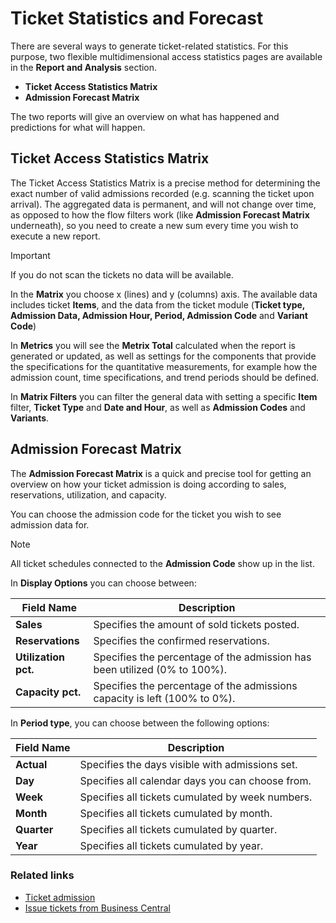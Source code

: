 # Ticket Statistics and Forecast

There are several ways to generate ticket-related statistics.
For this purpose, two flexible multidimensional access statistics pages are available in the **Report and Analysis** section.

- **Ticket Access Statistics Matrix**
- **Admission Forecast Matrix**

The two reports will give an overview on what has happened and predictions for what will happen.

## Ticket Access Statistics Matrix

The Ticket Access Statistics Matrix is a precise method for determining the exact number of valid admissions recorded (e.g. scanning the ticket upon arrival).
The aggregated data is permanent, and will not change over time, as opposed to how the flow filters work (like **Admission Forecast Matrix** underneath), so you need to create a new sum every time you wish to execute a new report.

> [!IMPORTANT]
> If you do not scan the tickets no data will be available. 

In the **Matrix** you choose x (lines) and y (columns) axis. The available data includes ticket **Items**, and the data from the ticket module (**Ticket type, Admission Data, Admission Hour, Period, Admission Code** and **Variant Code**)

In **Metrics** you will see the **Metrix Total** calculated when the report is generated or updated, as well as settings for the components that provide the specifications for the quantitative measurements, for example how the admission count, time specifications, and trend periods should be defined.

In **Matrix Filters** you can filter the general data with setting a specific **Item** filter, **Ticket Type** and **Date and Hour**, as well as **Admission Codes** and **Variants**. 

## Admission Forecast Matrix

The **Admission Forecast Matrix** is a quick and precise tool for getting an overview on how your ticket admission is doing according to sales, reservations, utilization, and capacity.

You can choose the admission code for the ticket you wish to see admission data for.

> [!NOTE]
> All ticket schedules connected to the **Admission Code** show up in the list.

In **Display Options** you can choose between:

| Field Name      | Description |
| ----------- | ----------- |
| **Sales**       | Specifies the amount of sold tickets posted.  |
| **Reservations**  | Specifies the confirmed reservations.      |
| **Utilization pct.** | Specifies the percentage of the admission has been utilized (0% to 100%). |
| **Capacity pct.** | Specifies the percentage of the admissions capacity is left (100% to 0%). |

In **Period type**, you can choose between the following options:  

| Field Name      | Description |
| ----------- | ----------- |
| **Actual**       | Specifies the days visible with admissions set.  |
| **Day**  | Specifies all calendar days you can choose from.      |
| **Week** | Specifies all tickets cumulated by week numbers. |
| **Month** | Specifies all tickets cumulated by month. |
| **Quarter** | Specifies all tickets cumulated by quarter. |
| **Year** | Specifies all tickets cumulated by year.
### Related links

- [Ticket admission](./admission.md)
- [Issue tickets from Business Central](../howto/issue_ticket.md)